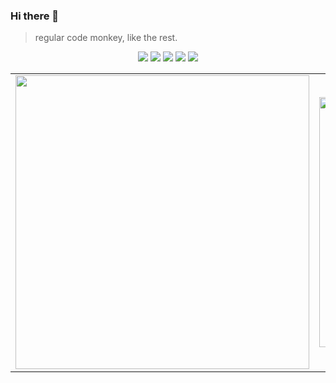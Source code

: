 ### Hi there 👋
> regular code monkey, like the rest.

<p align="center">
<img src="https://img.shields.io/badge/linux-%23007ACC.svg?&style=for-the-badge&logo=linux&color=FCC624&logoColor=black"/>
<img src="https://img.shields.io/badge/c++-%2300599C.svg?style=for-the-badge&logo=c%2B%2B&logoColor=white"/>
<img src="https://img.shields.io/badge/lua-%232C2D72.svg?&style=for-the-badge&logo=lua&logoColor=white"/>
<img src="https://img.shields.io/badge/shell_script-%23121011.svg?style=for-the-badge&logo=gnu-bash&logoColor=white"/>
<img src="https://img.shields.io/badge/python-3670A0?style=for-the-badge&logo=python&logoColor=ffdd54"/>

<table><tr>
<td><img src=https://github-readme-stats.vercel.app/api?username=nevermore23274&count_private=true&show_icons=true border=0 width="470"></td>
<td><img src=https://github-readme-stats.vercel.app/api/top-langs/?username=nevermore23274&layout=compact&exclude_repo=XXiaoA.github.io border=0 width="400"></td>
</tr></table>
</p>

<!--
**nevermore23274/nevermore23274** is a ✨ _special_ ✨ repository because its `README.md` (this file) appears on your GitHub profile.

Here are some ideas to get you started:

- 🔭 I’m currently working on ...
- 🌱 I’m currently learning ...
- 👯 I’m looking to collaborate on ...
- 🤔 I’m looking for help with ...
- 💬 Ask me about ...
- 📫 How to reach me: ...
- 😄 Pronouns: ...
- ⚡ Fun fact: ...
-->

